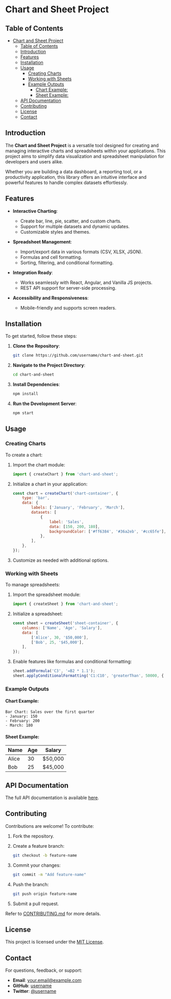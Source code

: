 # Chart and Sheet Project

## Table of Contents

- [Chart and Sheet Project](#chart-and-sheet-project)
  - [Table of Contents](#table-of-contents)
  - [Introduction](#introduction)
  - [Features](#features)
  - [Installation](#installation)
  - [Usage](#usage)
    - [Creating Charts](#creating-charts)
    - [Working with Sheets](#working-with-sheets)
    - [Example Outputs](#example-outputs)
      - [Chart Example:](#chart-example)
      - [Sheet Example:](#sheet-example)
  - [API Documentation](#api-documentation)
  - [Contributing](#contributing)
  - [License](#license)
  - [Contact](#contact)

## Introduction

The **Chart and Sheet Project** is a versatile tool designed for creating and managing interactive charts and spreadsheets within your applications. This project aims to simplify data visualization and spreadsheet manipulation for developers and users alike.

Whether you are building a data dashboard, a reporting tool, or a productivity application, this library offers an intuitive interface and powerful features to handle complex datasets effortlessly.

## Features

- **Interactive Charting**:
  - Create bar, line, pie, scatter, and custom charts.
  - Support for multiple datasets and dynamic updates.
  - Customizable styles and themes.

- **Spreadsheet Management**:
  - Import/export data in various formats (CSV, XLSX, JSON).
  - Formulas and cell formatting.
  - Sorting, filtering, and conditional formatting.

- **Integration Ready**:
  - Works seamlessly with React, Angular, and Vanilla JS projects.
  - REST API support for server-side processing.

- **Accessibility and Responsiveness**:
  - Mobile-friendly and supports screen readers.

## Installation

To get started, follow these steps:

1. **Clone the Repository**:

   ```bash
   git clone https://github.com/username/chart-and-sheet.git
   ```

2. **Navigate to the Project Directory**:

   ```bash
   cd chart-and-sheet
   ```

3. **Install Dependencies**:

   ```bash
   npm install
   ```

4. **Run the Development Server**:

   ```bash
   npm start
   ```

## Usage

### Creating Charts

To create a chart:

1. Import the chart module:

   ```javascript
   import { createChart } from 'chart-and-sheet';
   ```

2. Initialize a chart in your application:

   ```javascript
   const chart = createChart('chart-container', {
       type: 'bar',
       data: {
           labels: ['January', 'February', 'March'],
           datasets: [
               {
                   label: 'Sales',
                   data: [150, 200, 180],
                   backgroundColor: ['#ff6384', '#36a2eb', '#cc65fe'],
               },
           ],
       },
   });
   ```

3. Customize as needed with additional options.

### Working with Sheets

To manage spreadsheets:

1. Import the spreadsheet module:

   ```javascript
   import { createSheet } from 'chart-and-sheet';
   ```

2. Initialize a spreadsheet:

   ```javascript
   const sheet = createSheet('sheet-container', {
       columns: ['Name', 'Age', 'Salary'],
       data: [
           ['Alice', 30, '$50,000'],
           ['Bob', 25, '$45,000'],
       ],
   });
   ```

3. Enable features like formulas and conditional formatting:

   ```javascript
   sheet.addFormula('C3', '=B2 * 1.1');
   sheet.applyConditionalFormatting('C1:C10', 'greaterThan', 50000, { color: 'red' });
   ```

### Example Outputs

#### Chart Example:

```
Bar Chart: Sales over the first quarter
- January: 150
- February: 200
- March: 180
```

#### Sheet Example:

| Name   | Age | Salary  |
|--------|-----|---------|
| Alice  | 30  | $50,000 |
| Bob    | 25  | $45,000 |

## API Documentation

The full API documentation is available [here](https://github.com/username/chart-and-sheet/wiki).

## Contributing

Contributions are welcome! To contribute:

1. Fork the repository.
2. Create a feature branch:

   ```bash
   git checkout -b feature-name
   ```

3. Commit your changes:

   ```bash
   git commit -m "Add feature-name"
   ```

4. Push the branch:

   ```bash
   git push origin feature-name
   ```

5. Submit a pull request.

Refer to [CONTRIBUTING.md](CONTRIBUTING.md) for more details.

## License

This project is licensed under the [MIT License](LICENSE).

## Contact

For questions, feedback, or support:

- **Email**: <your.email@example.com>
- **GitHub**: [username](https://github.com/username)
- **Twitter**: [@username](https://twitter.com/username)
